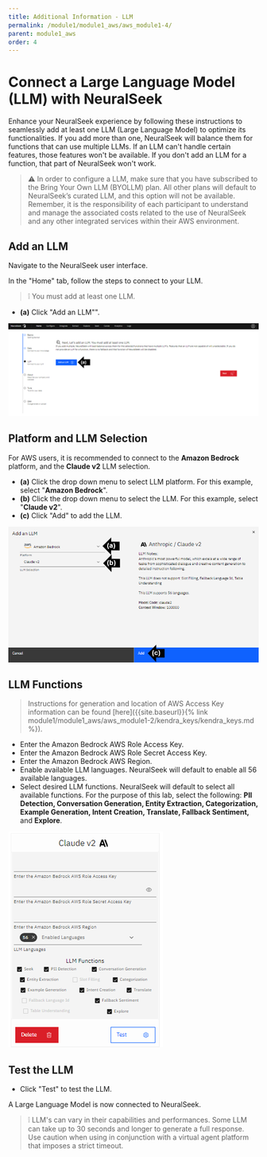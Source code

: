 ```yaml
---
title: Additional Information - LLM
permalink: /module1/module1_aws/aws_module1-4/
parent: module1_aws
order: 4
---
```


# Connect a Large Language Model (LLM) with NeuralSeek

Enhance your NeuralSeek experience by following these instructions to seamlessly add at least one LLM (Large Language Model) to optimize its functionalities. If you add more than one, NeuralSeek will balance them for functions that can use multiple LLMs. If an LLM can't handle certain features, those features won't be available. If you don't add an LLM for a function, that part of NeuralSeek won't work.

> ⚠ In order to configure a LLM, make sure that you have subscribed to the Bring Your Own LLM (BYOLLM) plan. All other plans will default to NeuralSeek’s curated LLM, and this option will not be available. Remember, it is the responsibility of each participant to understand and manage the associated costs related to the use of NeuralSeek and any other integrated services within their AWS environment.

## Add an LLM

Navigate to the NeuralSeek user interface.

In the "Home" tab, follow the steps to connect to your LLM.

> ❕ You must add at least one LLM.

- **(a)** Click "Add an LLM"". 

![image1](images/image1.png)

## Platform and LLM Selection

For AWS users, it is recommended to connect to the **Amazon Bedrock** platform, and the **Claude v2** LLM selection. 

- **(a)** Click the drop down menu to select LLM platform. For this example, select "**Amazon Bedrock**". 
- **(b)** Click the drop down menu to select the LLM. For this example, select "**Claude v2**". 
- **(c)** Click "Add" to add the LLM. 

![image2](images/image2.png)

## LLM Functions

> Instructions for generation and location of AWS Access Key information can be found [here]({{site.baseurl}}{% link module1/module1_aws/aws_module1-2/kendra_keys/kendra_keys.md %}).

- Enter the Amazon Bedrock AWS Role Access Key.
- Enter the Amazon Bedrock AWS Role Secret Access Key.
- Enter the Amazon Bedrock AWS Region.
- Enable available LLM languages. NeuralSeek will default to enable all 56 available languages. 
- Select desired LLM functions. NeuralSeek will default to select all available functions. For the purpose of this lab, select the following: **PII Detection, Conversation Generation, Entity Extraction, Categorization, Example Generation, Intent Creation, Translate, Fallback Sentiment,** and **Explore**. 


![image3](images/image3.png)

## Test the LLM

- Click "Test" to test the LLM. 

A Large Language Model is now connected to NeuralSeek. 

> ❕ LLM's can vary in their capabilities and performances. Some LLM can take up to 30 seconds and longer to generate a full response. Use caution when using in conjunction with a virtual agent platform that imposes a strict timeout.
